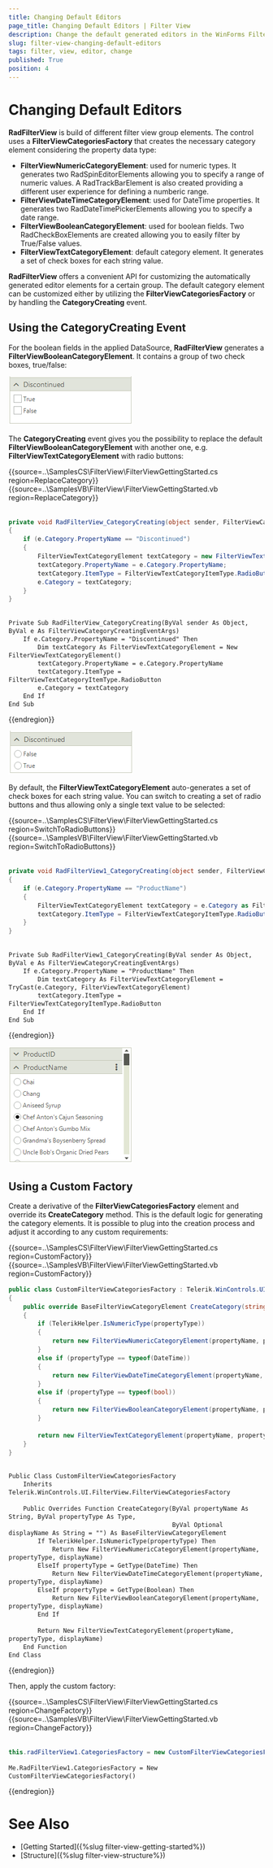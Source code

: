 ```yaml
---
title: Changing Default Editors
page_title: Changing Default Editors | Filter View
description: Change the default generated editors in the WinForms FilterView control.  
slug: filter-view-changing-default-editors
tags: filter, view, editor, change
published: True
position: 4  
---
```


# Changing Default Editors

**RadFilterView** is build of different filter view group elements. The control uses a **FilterViewCategoriesFactory** that creates the necessary category element considering the property data type:

* **FilterViewNumericCategoryElement**: used for numeric types. It generates two RadSpinEditorElements allowing you to specify a range of numeric values. A RadTrackBarElement is also created providing a different user experience for defining a numberic range. 
* **FilterViewDateTimeCategoryElement**: used for DateTime properties. It generates two RadDateTimePickerElements allowing you to specify a date range. 
* **FilterViewBooleanCategoryElement**: used for boolean fields. Two RadCheckBoxElements are created allowing you to easily filter by True/False values. 
* **FilterViewTextCategoryElement**: default category element. It generates a set of check boxes for each string value. 

**RadFilterView** offers a convenient API for customizing the automatically generated editor elements for a certain group. The default category element can be customized either by utilizing the **FilterViewCategoriesFactory** or by handling the **CategoryCreating** event.  

## Using the CategoryCreating Event

For the boolean fields in the applied DataSource, **RadFilterView** generates a **FilterViewBooleanCategoryElement**. It contains a group of two check boxes, true/false:

![filter-view-changing-default-editors 001](images/filter-view-changing-default-editors001.png)

The **CategoryCreating** event gives you the possibility to replace the default **FilterViewBooleanCategoryElement** with another one, e.g. **FilterViewTextCategoryElement** with radio buttons:

{{source=..\SamplesCS\FilterView\FilterViewGettingStarted.cs region=ReplaceCategory}} 
{{source=..\SamplesVB\FilterView\FilterViewGettingStarted.vb region=ReplaceCategory}} 

````C#

private void RadFilterView_CategoryCreating(object sender, FilterViewCategoryCreatingEventArgs e)
{
    if (e.Category.PropertyName == "Discontinued")
    {
        FilterViewTextCategoryElement textCategory = new FilterViewTextCategoryElement();
        textCategory.PropertyName = e.Category.PropertyName;
        textCategory.ItemType = FilterViewTextCategoryItemType.RadioButton;
        e.Category = textCategory;
    }
}

````
````VB.NET

Private Sub RadFilterView_CategoryCreating(ByVal sender As Object, ByVal e As FilterViewCategoryCreatingEventArgs)
    If e.Category.PropertyName = "Discontinued" Then
        Dim textCategory As FilterViewTextCategoryElement = New FilterViewTextCategoryElement()
        textCategory.PropertyName = e.Category.PropertyName
        textCategory.ItemType = FilterViewTextCategoryItemType.RadioButton
        e.Category = textCategory
    End If
End Sub

````

{{endregion}}   

![filter-view-changing-default-editors 003](images/filter-view-changing-default-editors003.png)

By default, the **FilterViewTextCategoryElement** auto-generates a set of check boxes for each string value. You can switch to creating a set of radio buttons and thus allowing only a single text value to be selected:

{{source=..\SamplesCS\FilterView\FilterViewGettingStarted.cs region=SwitchToRadioButtons}} 
{{source=..\SamplesVB\FilterView\FilterViewGettingStarted.vb region=SwitchToRadioButtons}} 

````C#

private void RadFilterView1_CategoryCreating(object sender, FilterViewCategoryCreatingEventArgs e)
{
    if (e.Category.PropertyName == "ProductName")
    {
        FilterViewTextCategoryElement textCategory = e.Category as FilterViewTextCategoryElement; 
        textCategory.ItemType = FilterViewTextCategoryItemType.RadioButton; 
    }
}

````
````VB.NET

Private Sub RadFilterView1_CategoryCreating(ByVal sender As Object, ByVal e As FilterViewCategoryCreatingEventArgs)
    If e.Category.PropertyName = "ProductName" Then
        Dim textCategory As FilterViewTextCategoryElement = TryCast(e.Category, FilterViewTextCategoryElement)
        textCategory.ItemType = FilterViewTextCategoryItemType.RadioButton
    End If
End Sub

````

{{endregion}}   

![filter-view-changing-default-editors 002](images/filter-view-changing-default-editors002.png)

## Using a Custom Factory

Create a derivative of the **FilterViewCategoriesFactory** element and override its **CreateCategory** method. This is the default logic for generating the category elements. It is possible to plug into the creation process and adjust it according to any custom requirements:

{{source=..\SamplesCS\FilterView\FilterViewGettingStarted.cs region=CustomFactory}} 
{{source=..\SamplesVB\FilterView\FilterViewGettingStarted.vb region=CustomFactory}} 

````C#
public class CustomFilterViewCategoriesFactory : Telerik.WinControls.UI.FilterView.FilterViewCategoriesFactory
{
    public override BaseFilterViewCategoryElement CreateCategory(string propertyName, Type propertyType, string displayName = "")
    {
        if (TelerikHelper.IsNumericType(propertyType))
        {
            return new FilterViewNumericCategoryElement(propertyName, propertyType, displayName);
        }
        else if (propertyType == typeof(DateTime))
        {
            return new FilterViewDateTimeCategoryElement(propertyName, propertyType, displayName);
        }
        else if (propertyType == typeof(bool))
        { 
            return new FilterViewBooleanCategoryElement(propertyName, propertyType, displayName);
        }

        return new FilterViewTextCategoryElement(propertyName, propertyType, displayName);
    }
}

````
````VB.NET

Public Class CustomFilterViewCategoriesFactory
    Inherits Telerik.WinControls.UI.FilterView.FilterViewCategoriesFactory

    Public Overrides Function CreateCategory(ByVal propertyName As String, ByVal propertyType As Type,
                                             ByVal Optional displayName As String = "") As BaseFilterViewCategoryElement
        If TelerikHelper.IsNumericType(propertyType) Then
            Return New FilterViewNumericCategoryElement(propertyName, propertyType, displayName)
        ElseIf propertyType = GetType(DateTime) Then
            Return New FilterViewDateTimeCategoryElement(propertyName, propertyType, displayName)
        ElseIf propertyType = GetType(Boolean) Then
            Return New FilterViewBooleanCategoryElement(propertyName, propertyType, displayName)
        End If

        Return New FilterViewTextCategoryElement(propertyName, propertyType, displayName)
    End Function
End Class

````

{{endregion}}  

Then, apply the custom factory: 

{{source=..\SamplesCS\FilterView\FilterViewGettingStarted.cs region=ChangeFactory}} 
{{source=..\SamplesVB\FilterView\FilterViewGettingStarted.vb region=ChangeFactory}} 

````C#

this.radFilterView1.CategoriesFactory = new CustomFilterViewCategoriesFactory();

````
````VB.NET
Me.RadFilterView1.CategoriesFactory = New CustomFilterViewCategoriesFactory()

````

{{endregion}}    
 
# See Also

* [Getting Started]({%slug filter-view-getting-started%})
* [Structure]({%slug filter-view-structure%})
 
        

